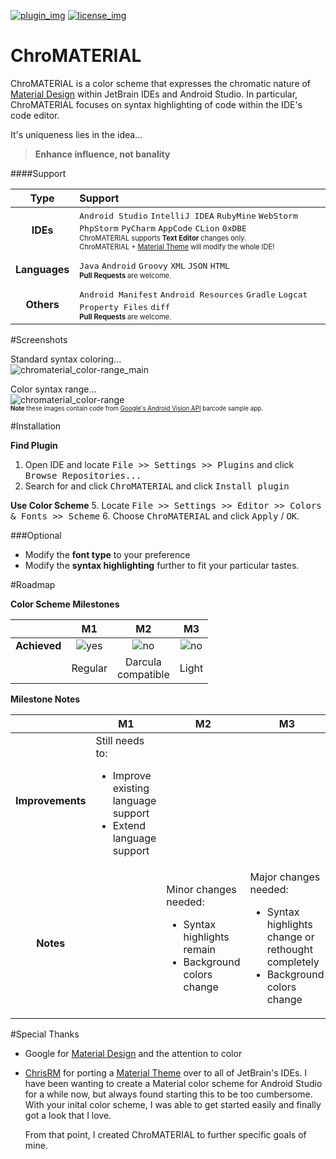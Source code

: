 <!-- ========================================================== -->
[![plugin_img]][plugin_link] [![license_img]][license_link]

# ChroMATERIAL
ChroMATERIAL is a color scheme that expresses the chromatic nature of [Material Design][material] within JetBrain IDEs and Android Studio. In particular, ChroMATERIAL focuses on syntax highlighting of code within the IDE's code editor. 

It's uniqueness lies in the idea...

> **Enhance influence, not banality**

####Support

| Type          | Support |
| :-----------: | :------ |
| **IDEs**      | <kbd>Android Studio</kbd> <kbd>IntelliJ IDEA</kbd> <kbd> RubyMine</kbd> <kbd>WebStorm</kbd> <kbd>PhpStorm</kbd> <kbd>PyCharm</kbd> <kbd>AppCode</kbd> <kbd>CLion</kbd> <kbd>0xDBE</kbd> <br><sub><sup>ChroMATERIAL supports **Text Editor** changes only. <br>ChroMATERIAL + [Material Theme][chris-rm_theme] will modify the whole IDE!</sup></sub> |
|||
| **Languages** | <kbd>Java</kbd> <kbd>Android</kbd> <kbd>Groovy</kbd> <kbd>XML</kbd> <kbd>JSON</kbd> <kbd>HTML</kbd> <br><sub><sup>**Pull Requests** are welcome.</sup></sub> |
|||
| **Others**    | <kbd>Android Manifest</kbd> <kbd>Android Resources</kbd> <kbd>Gradle</kbd> <kbd>Logcat</kbd> <kbd>Property Files</kbd> <kbd>diff</kbd> <br><sub><sup>**Pull Requests** are welcome.</sup></sub> |

<!-- ========================================================== -->
#Screenshots

Standard syntax coloring...<br>
![chromaterial_color-range_main][img_normal]

Color syntax range...<br>
![chromaterial_color-range][img_range]
<br><sub><sup>**Note** these images contain code from [Google's Android Vision API][android-vision] barcode sample app. </sup></sub>

<!-- ========================================================== -->
#Installation

**Find Plugin**
 1. Open IDE and locate <kbd>File >> Settings >> Plugins</kbd> and click <kbd>Browse Repositories...</kbd>
 3. Search for and click <kbd>ChroMATERIAL</kbd> and click <kbd>Install plugin</kbd>

<!--
####Manual
Install ChroMATERIAL. This does NOT provide automatic updates.

**Retrieve from the Internet**
 1. Download <kbd>[ChroMATERIAL][jar] Jar file</kbd>.

**Install Color Scheme**
 2. Open IDE and locate <kbd>File >> Import Settings...</kbd>.
 3. Locate the <kbd>ChroMATERIAL Jar file</kbd> in the list, click <kbd>OK</kbd> 
 4. Check <kbd>Editor Colors</kbd> and click <kbd>OK</kbd>.
-->

**Use Color Scheme** 
 5. Locate <kbd>File >> Settings >> Editor >> Colors & Fonts >> Scheme</kbd> 
 6. Choose <kbd>ChroMATERIAL</kbd> and click <kbd>Apply</kbd> / <kbd>OK</kbd>.

###Optional

 - Modify the **font type** to your preference
 - Modify the **syntax highlighting** further to fit your particular tastes.
 
<!-- ========================================================== -->
#Roadmap

**Color Scheme Milestones**

|              | M1      | M2       | M3    |
| :----------: | :-----: | :------: | :---: |
| **Achieved** | ![yes]  | ![no]    | ![no] |
|              | Regular | Darcula<br>compatible  | Light |

**Milestone Notes**

|                  | M1  | M2  | M3  |
| :--------------: | --- | --- | --- |
| **Improvements** | Still needs to:<ul><li>Improve existing language support<li>Extend language support |   |   |
| **Notes**        |     | Minor changes needed:<ul><li>Syntax highlights remain<li>Background colors change |  Major changes needed:<ul><li>Syntax highlights change or rethought completely<li>Background colors change |

<!-- ========================================================== -->
#Special Thanks

 - Google for [Material Design][material] and the attention to color
 
 - [ChrisRM][chris-rm] for porting a [Material Theme][chris-rm_theme] over to all of JetBrain's IDEs. I have been wanting to create a Material color scheme for Android Studio for a while now, but always found starting this to be too cumbersome. With your inital color scheme, I was able to get started easily and finally got a look that I love. 

   From that point, I created ChroMATERIAL to further specific goals of mine.

<!-- ===================== References ========================= -->

<!-- images -->
[img_normal]: https://cloud.githubusercontent.com/assets/8707125/10559945/814a770c-7536-11e5-99d4-efd4d03ea3f5.PNG
[img_range]: https://cloud.githubusercontent.com/assets/8707125/10559946/814af8bc-7536-11e5-8666-102db39305f0.PNG
[yes]: https://cloud.githubusercontent.com/assets/8707125/10560554/6e30a660-7549-11e5-95ec-a07b0c049339.png
[no]: https://cloud.githubusercontent.com/assets/8707125/10560555/7263eddc-7549-11e5-8939-bfd2d6141f11.png

<!-- links -->
[material]: http://www.google.co.kr/design/spec/material-design/introduction.html#
[android-vision]: https://github.com/googlesamples/android-vision
[chris-rm]: https://github.com/ChrisRM
[chris-rm_theme]: https://github.com/ChrisRM/material-theme-jetbrains

<!-- files -->
[jar]: install/ChroMATERIAL.jar

<!-- badges -->
[plugin_img]: https://img.shields.io/badge/JetBrain%20Plugin%20Repository%20ID-7998-blue.svg?style=flat-square
[plugin_link]: https://plugins.jetbrains.com/plugin/7998

[license_img]: https://img.shields.io/badge/License-MIT-blue.svg?style=flat-square
[license_link]: LICENSE

